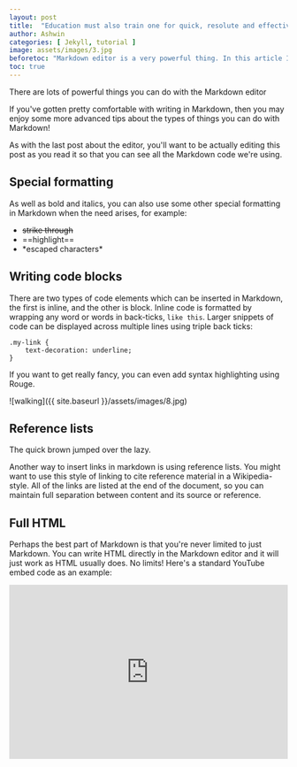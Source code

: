 ```yaml
---
layout: post
title:  "Education must also train one for quick, resolute and effective thinking."
author: Ashwin
categories: [ Jekyll, tutorial ]
image: assets/images/3.jpg
beforetoc: "Markdown editor is a very powerful thing. In this article I'm going to show you what you can actually do with it, some tricks and tips while editing your post."
toc: true
---
```

There are lots of powerful things you can do with the Markdown editor

If you've gotten pretty comfortable with writing in Markdown, then you may enjoy some more advanced tips about the types of things you can do with Markdown!

As with the last post about the editor, you'll want to be actually editing this post as you read it so that you can see all the Markdown code we're using.


## Special formatting

As well as bold and italics, you can also use some other special formatting in Markdown when the need arises, for example:

+ ~~strike through~~
+ ==highlight==
+ \*escaped characters\*


## Writing code blocks

There are two types of code elements which can be inserted in Markdown, the first is inline, and the other is block. Inline code is formatted by wrapping any word or words in back-ticks, `like this`. Larger snippets of code can be displayed across multiple lines using triple back ticks:

```
.my-link {
    text-decoration: underline;
}
```

If you want to get really fancy, you can even add syntax highlighting using Rouge.


![walking]({{ site.baseurl }}/assets/images/8.jpg)

## Reference lists

The quick brown jumped over the lazy.

Another way to insert links in markdown is using reference lists. You might want to use this style of linking to cite reference material in a Wikipedia-style. All of the links are listed at the end of the document, so you can maintain full separation between content and its source or reference.

## Full HTML

Perhaps the best part of Markdown is that you're never limited to just Markdown. You can write HTML directly in the Markdown editor and it will just work as HTML usually does. No limits! Here's a standard YouTube embed code as an example:

<p><iframe style="width:100%;" height="315" src="https://www.youtube.com/embed/Cniqsc9QfDo?rel=0&amp;showinfo=0" frameborder="0" allowfullscreen></iframe></p>